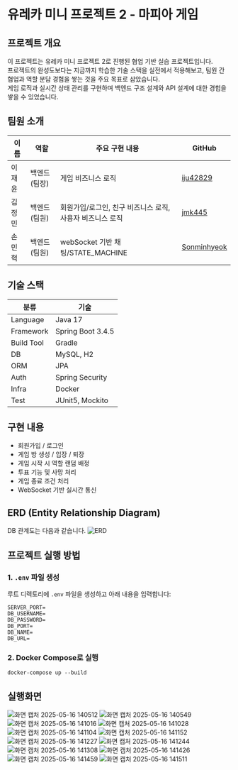 # 유레카 미니 프로젝트 2 - 마피아 게임 

## 프로젝트 개요

이 프로젝트는 유레카 미니 프로젝트 2로 진행된 협업 기반 실습 프로젝트입니다.  
프로젝트의 완성도보다는 지금까지 학습한 기술 스택을 실전에서 적용해보고, 팀원 간 협업과 역할 분담 경험을 쌓는 것을 주요 목표로 삼았습니다.  
게임 로직과 실시간 상태 관리를 구현하며 백엔드 구조 설계와 API 설계에 대한 경험을 쌓을 수 있었습니다.

## 팀원 소개

| 이름   | 역할           | 주요 구현 내용            | GitHub                                             |
|--------|----------------|-------------------|----------------------------------------------------|
| 이재윤 | 백엔드 (팀장)   | 게임 비즈니스 로직        | [iju42829](https://github.com/iju42829)         |
| 김정민 | 백엔드 (팀원)   | 회원가입/로그인, 친구 비즈니스 로직, 사용자 비즈니스 로직 | [jmk445](https://github.com/jmk445)        |
| 손민혁 | 백엔드 (팀원)   | webSocket 기반 채팅/STATE_MACHINE   | [Sonminhyeok](https://github.com/Sonminhyeok)               |

## 기술 스택

| 분류 | 기술                     |
|------|------------------------|
| Language | Java 17                |
| Framework | Spring Boot 3.4.5      |
| Build Tool | Gradle                 |
| DB | MySQL, H2              |
| ORM | JPA        |
| Auth | Spring Security        |
| Infra | Docker |
| Test | JUnit5, Mockito        |

## 구현 내용

- 회원가입 / 로그인
- 게임 방 생성 / 입장 / 퇴장
- 게임 시작 시 역할 랜덤 배정
- 투표 기능 및 사망 처리
- 게임 종료 조건 처리
- WebSocket 기반 실시간 통신

## ERD (Entity Relationship Diagram)

DB 관계도는 다음과 같습니다.
![ERD](https://github.com/user-attachments/assets/8fdae029-077c-4c43-b89a-611cf941381e)
## 프로젝트 실행 방법

### 1. `.env` 파일 생성

루트 디렉토리에 `.env` 파일을 생성하고 아래 내용을 입력합니다:

```env
SERVER_PORT=
DB_USERNAME=
DB_PASSWORD=
DB_PORT=
DB_NAME=
DB_URL=
```
### 2. Docker Compose로 실행
```
docker-compose up --build
```


## 실행화면


![화면 캡처 2025-05-16 140512](https://github.com/user-attachments/assets/def5494f-c87b-4c37-8e2d-4435f86a5ad8)
![화면 캡처 2025-05-16 140549](https://github.com/user-attachments/assets/0272909c-7e65-4aef-aeac-a9049aae1370)
![화면 캡처 2025-05-16 141016](https://github.com/user-attachments/assets/dff6e28e-8c6d-4853-9493-a069c2bb3af5)
![화면 캡처 2025-05-16 141028](https://github.com/user-attachments/assets/322ae9e5-9b7f-43e6-abf4-88d2a91e64c5)
![화면 캡처 2025-05-16 141104](https://github.com/user-attachments/assets/d8bcf36b-fec1-4e71-899d-a6fa745a808a)
![화면 캡처 2025-05-16 141152](https://github.com/user-attachments/assets/1c079875-7b95-448f-a80b-ee03d84e07e4)
![화면 캡처 2025-05-16 141227](https://github.com/user-attachments/assets/a1305aa9-3054-4f23-bdd7-4201c923cac8)
![화면 캡처 2025-05-16 141244](https://github.com/user-attachments/assets/b6845bf5-bed2-45d8-ab2a-f8c257323318)
![화면 캡처 2025-05-16 141308](https://github.com/user-attachments/assets/7267345a-12dc-4d23-9b07-e378e356a464)
![화면 캡처 2025-05-16 141426](https://github.com/user-attachments/assets/9ec2cf54-751b-490a-8719-3c045ff0e4e1)
![화면 캡처 2025-05-16 141459](https://github.com/user-attachments/assets/d13fa73d-d7c9-43bb-9796-91cdc9958ab4)
![화면 캡처 2025-05-16 141511](https://github.com/user-attachments/assets/1de8d9d5-ce7a-463a-a91c-0852c27bc833)

